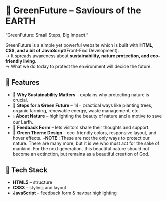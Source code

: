 # 🌱 GreenFuture – Saviours of the EARTH  

“GreenFuture: Small Steps, Big Impact.”

GreenFuture is a simple yet powerful website which is built with **HTML, CSS, and a bit of JavaScript**(Front-End Development).  
-> It spreads awareness about **sustainability, nature protection, and eco-friendly living**.  
-> What we do today to protect the environment will decide the future.

## 🚀 Features  
- 🌳 **Why Sustainability Matters** – explains why protecting nature is crucial.  
- 🌿 **Steps for a Green Future** – 14+ practical ways like planting trees, organic farming, renewable energy, waste management, etc.  
- 💧 **About Nature** – highlighting the beauty of nature and a motive to save our Earth.  
- 📝 **Feedback Form** – lets visitors share their thoughts and support.  
- 🎨 **Green Theme Design** – eco-friendly colors, responsive layout, and hover effects.
-**NOTE** : These are not the only ways to protect our nature. There are many more, but it is we who must act for the sake of mankind.
   For the next generation, this beautiful nature should not become an extinction, but remains as a beautiful creation of God.

## 📂 Tech Stack  
- **HTML5** – structure  
- **CSS3** – styling and layout  
- **JavaScript** – feedback form & navbar highlighting  
